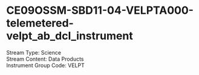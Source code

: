 # CE09OSSM-SBD11-04-VELPTA000-telemetered-velpt_ab_dcl_instrument

Stream Type: Science<br>
Stream Content: Data Products<br>
Instrument Group Code: VELPT<br>
